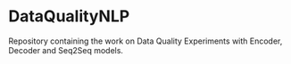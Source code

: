 # DataQualityNLP
Repository containing the work on Data Quality Experiments with Encoder, Decoder and Seq2Seq models.
